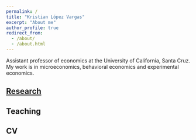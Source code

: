 ```yaml
---
permalink: /
title: "Kristian López Vargas"
excerpt: "About me"
author_profile: true
redirect_from: 
  - /about/
  - /about.html
---
```



Assistant professor of economics at the University of California, Santa Cruz.
My work is in microeconomics, behavioral economics and experimental economics.

## [Research](research)


## Teaching

## CV




<!--
git commit -am "add change to ________" && git push
-->

<!--
git add _pages/about.md && git commit -m "add change to _pages/about" && git push
-->